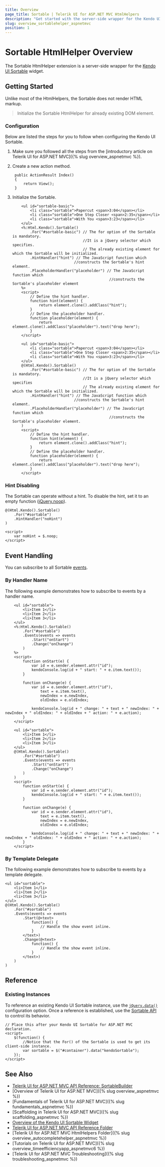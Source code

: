 ```yaml
---
title: Overview
page_title: Sortable | Telerik UI for ASP.NET MVC HtmlHelpers
description: "Get started with the server-side wrapper for the Kendo UI Sortable widget for ASP.NET MVC."
slug: overview_sortablehelper_aspnetmvc
position: 1
---
```


# Sortable HtmlHelper Overview

The Sortable HtmlHelper extension is a server-side wrapper for the [Kendo UI Sortable](https://demos.telerik.com/kendo-ui/sortable/index) widget.

## Getting Started

Unlike most of the HtmlHelpers, the Sortable does not render HTML markup.

> Initialize the Sortable HtmlHelper for already existing DOM element.

### Configuration

Below are listed the steps for you to follow when configuring the Kendo UI Sortable.

1. Make sure you followed all the steps from the [introductory article on Telerik UI for ASP.NET MVC]({% slug overview_aspnetmvc %}).
1. Create a new action method.

        public ActionResult Index()
        {
            return View();
        }

1. Initialize the Sortable.

    ```ASPX
        <ul id="sortable-basic">
            <li class="sortable">Papercut <span>3:04</span></li>
            <li class="sortable">One Step Closer <span>2:35</span></li>
            <li class="sortable">With You <span>3:23</span></li>
        </ul>
        <%:Html.Kendo().Sortable()
            .For("#sortable-basic") // The for option of the Sortable is mandatory.
                                    //It is a jQuery selector which specifies.
                                    // The already existing element for which the Sortable will be initialized.
            .HintHandler("hint") // The JavaScript function which
                                //constructs the Sortable's hint element.
            .PlaceholderHandler("placeholder") // The JavaScript function which
                                                //constructs the Sortable's placeholder element
        %>
        <script>
            // Define the hint handler.
            function hint(element) {
                return element.clone().addClass("hint");
            }
            // Define the placeholder handler.
            function placeholder(element) {
                return element.clone().addClass("placeholder").text("drop here");
            }
        </script>
    ```
    ```Razor
        <ul id="sortable-basic">
            <li class="sortable">Papercut <span>3:04</span></li>
            <li class="sortable">One Step Closer <span>2:35</span></li>
            <li class="sortable">With You <span>3:23</span></li>
        </ul>
        @(Html.Kendo().Sortable()
            .For("#sortable-basic") // The for option of the Sortable is mandatory.
                                    //It is a jQuery selector which specifies
                                    // The already existing element for which the Sortable will be initialized.
            .HintHandler("hint") // The JavaScript function which
                                //constructs the Sortable's hint element.
            .PlaceholderHandler("placeholder") // The JavaScript function which
                                                //constructs the Sortable's placeholder element.
        )
        <script>
            // Define the hint handler.
            function hint(element) {
                return element.clone().addClass("hint");
            }
            // Define the placeholder handler.
            function placeholder(element) {
                return element.clone().addClass("placeholder").text("drop here");
            }
        </script>
    ```

### Hint Disabling

The Sortable can operate without a hint. To disable the hint, set it to an empty function ([jQuery.noop](http://api.jquery.com/jQuery.noop/)).

    @(Html.Kendo().Sortable()
        .For("#sortable")
        .HintHandler("noHint")
    )

    <script>
        var noHint = $.noop;
    </script>

## Event Handling

You can subscribe to all Sortable [events](http://docs.telerik.com/kendo-ui/api/javascript/ui/sortable#events).

### By Handler Name

The following example demonstrates how to subscribe to events by a handler name.

```ASPX
    <ul id="sortable">
        <li>Item 1</li>
        <li>Item 2</li>
        <li>Item 3</li>
    </ul>
    <%:Html.Kendo().Sortable()
        .For("#sortable")
        .Events(events => events
            .Start("onStart")
            .Change("onChange")
        )
    %>
    <script>
        function onStart(e) {
            var id = e.sender.element.attr("id");
            kendoConsole.log(id + " start: " + e.item.text());
        }

        function onChange(e) {
            var id = e.sender.element.attr("id"),
                text = e.item.text(),
                newIndex = e.newIndex,
                oldIndex = e.oldIndex;

            kendoConsole.log(id + " change: " + text + " newIndex: " + newIndex + " oldIndex: " + oldIndex + " action: " + e.action);
        }
    </script>
```
```Razor
    <ul id="sortable">
        <li>Item 1</li>
        <li>Item 2</li>
        <li>Item 3</li>
    </ul>
    @(Html.Kendo().Sortable()
        .For("#sortable")
        .Events(events => events
            .Start("onStart")
            .Change("onChange")
        )
    )
    <script>
        function onStart(e) {
            var id = e.sender.element.attr("id");
            kendoConsole.log(id + " start: " + e.item.text());
        }

        function onChange(e) {
            var id = e.sender.element.attr("id"),
                text = e.item.text(),
                newIndex = e.newIndex,
                oldIndex = e.oldIndex;

            kendoConsole.log(id + " change: " + text + " newIndex: " + newIndex + " oldIndex: " + oldIndex + " action: " + e.action);
        }
    </script>
```

### By Template Delegate

The following example demonstrates how to subscribe to events by a template delegate.

    <ul id="sortable">
        <li>Item 1</li>
        <li>Item 2</li>
        <li>Item 3</li>
    </ul>
    @(Html.Kendo().Sortable()
        .For("#sortable")
        .Events(events => events
            .Start(@<text>
                function() {
                    // Handle the show event inline.
                }
            </text>)
            .Change(@<text>
                function() {
                    // Handle the show event inline.
                }
            </text>)
        )
    )

## Reference

### Existing Instances

To reference an existing Kendo UI Sortable instance, use the [`jQuery.data()`](http://api.jquery.com/jQuery.data/) configuration option. Once a reference is established, use the [Sortable API](http://docs.telerik.com/kendo-ui/api/javascript/ui/sortable#methods) to control its behavior.

    // Place this after your Kendo UI Sortable for ASP.NET MVC declaration.
    <script>
        $(function() {
            //Notice that the For() of the Sortable is used to get its client-side instance.
            var sortable = $("#container").data("kendoSortable");
        });
    </script>

## See Also

* [Telerik UI for ASP.NET MVC API Reference: SortableBuilder](http://docs.telerik.com/aspnet-mvc/api/Kendo.Mvc.UI.Fluent/SortableBuilder)
* [Overview of Telerik UI for ASP.NET MVC]({% slug overview_aspnetmvc %})
* [Fundamentals of Telerik UI for ASP.NET MVC]({% slug fundamentals_aspnetmvc %})
* [Scaffolding in Telerik UI for ASP.NET MVC]({% slug scaffolding_aspnetmvc %})
* [Overview of the Kendo UI Sortable Widget](http://docs.telerik.com/kendo-ui/controls/interactivity/sortable/overview)
* [Telerik UI for ASP.NET MVC API Reference Folder](http://docs.telerik.com/aspnet-mvc/api/Kendo.Mvc/AggregateFunction)
* [Telerik UI for ASP.NET MVC HtmlHelpers Folder]({% slug overview_autocompletehelper_aspnetmvc %})
* [Tutorials on Telerik UI for ASP.NET MVC]({% slug overview_timeefficiencyapp_aspnetmvc6 %})
* [Telerik UI for ASP.NET MVC Troubleshooting]({% slug troubleshooting_aspnetmvc %})
